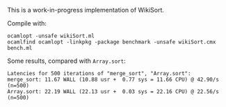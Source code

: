 This is a work-in-progress implementation of WikiSort.

Compile with:

	ocamlopt -unsafe wikiSort.ml
	ocamlfind ocamlopt -linkpkg -package benchmark -unsafe wikiSort.cmx bench.ml

Some results, compared with `Array.sort`:

	Latencies for 500 iterations of "merge_sort", "Array.sort":
	merge_sort: 11.67 WALL (10.88 usr +  0.77 sys = 11.66 CPU) @ 42.90/s (n=500)
	Array.sort: 22.19 WALL (22.13 usr +  0.03 sys = 22.16 CPU) @ 22.56/s (n=500)
